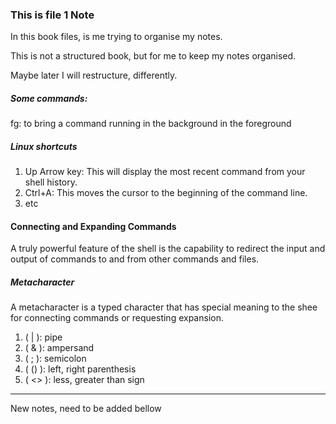 ### This is file 1 Note
In this book files, is me trying to organise my notes.

This is not a structured book, but for me to keep my notes organised.

Maybe later I will restructure, differently.

##### Some commands:
fg: to bring a command running in the background in the foreground

##### Linux shortcuts
1. Up Arrow key: This will display the most recent command from your shell history. 
2. Ctrl+A: This moves the cursor to the beginning of the command line.
3. etc 

#### Connecting and Expanding Commands
A truly powerful feature of the shell is the capability to redirect the input and output of commands to and from other commands and files.

##### Metacharacter
A metacharacter is a typed character that has special meaning to the shee for connecting commands or requesting expansion.

1. ( | ): pipe
2. ( & ): ampersand
3. ( ; ): semicolon
4. ( () ): left, right parenthesis
5. ( <> ): less, greater than sign

*** 
New notes, need to be added bellow